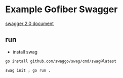 # Example Gofiber Swagger

[swagger 2.0 document](https://github.com/swaggo/swag#declarative-comments-format)

## run

- install swag

```bash
go install github.com/swaggo/swag/cmd/swag@latest
```

```bash
swag init ; go run .
```
